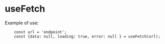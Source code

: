 # useFetch

Example of use:
````
    const url = 'endpoint';
    const {data: null, loading: true, error: null } = useFetch(url);
````